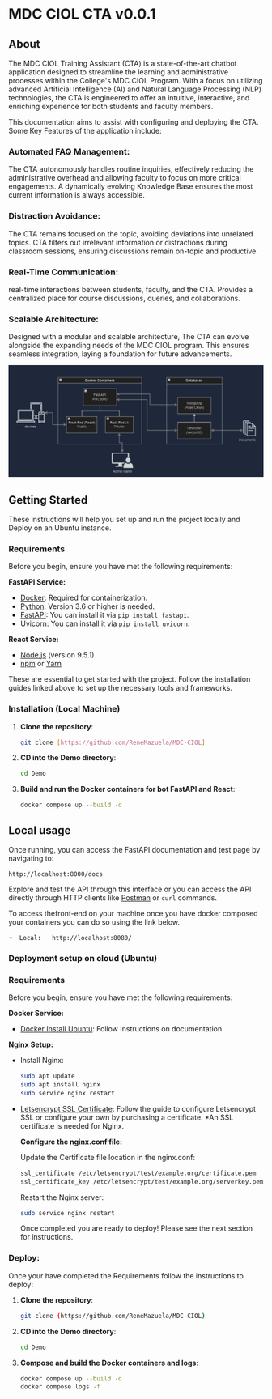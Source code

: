 # MDC CIOL CTA v0.0.1

## About

The MDC CIOL Training Assistant (CTA) is a state-of-the-art chatbot application designed to streamline the learning and administrative processes within the College's MDC CIOL Program. With a focus on utilizing advanced Artificial Intelligence (AI) and Natural Language Processing (NLP) technologies, the CTA is engineered to offer an intuitive, interactive, and enriching experience for both students and faculty members.

This documentation aims to assist with configuring and deploying the CTA. Some Key Features of the application include:

### Automated FAQ Management:

The CTA autonomously handles routine inquiries, effectively reducing the administrative overhead and allowing faculty to focus on more critical engagements.
A dynamically evolving Knowledge Base ensures the most current information is always accessible.

### Distraction Avoidance:

The CTA remains focused on the topic, avoiding deviations into unrelated topics. CTA filters out irrelevant information or distractions during classroom sessions, ensuring discussions remain on-topic and productive.

### Real-Time Communication:

real-time interactions between students, faculty, and the CTA. Provides a centralized place for course discussions, queries, and collaborations.

### Scalable Architecture:

Designed with a modular and scalable architecture, The CTA can evolve alongside the expanding needs of the MDC CIOL program.
This ensures seamless integration, laying a foundation for future advancements.



![Architecture](documents/Layout.png)

## Getting Started

These instructions will help you set up and run the project locally and Deploy on an Ubuntu instance.

### Requirements

Before you begin, ensure you have met the following requirements:

**FastAPI Service:**
- [Docker](https://www.docker.com/get-started): Required for containerization.
- [Python](https://www.python.org/downloads/): Version 3.6 or higher is needed.
- [FastAPI](https://fastapi.tiangolo.com/): You can install it via `pip install fastapi`.
- [Uvicorn](https://www.uvicorn.org/): You can install it via `pip install uvicorn`.

**React Service:**

- [Node.js](https://nodejs.org) (version 9.5.1)
- [npm](https://www.npmjs.com) or [Yarn](https://yarnpkg.com) 

These are essential to get started with the project. Follow the installation guides linked above to set up the necessary tools and frameworks.

### Installation (Local Machine)

1. **Clone the repository**:

   ```bash
   git clone [https://github.com/ReneMazuela/MDC-CIOL]
   ```

2. **CD into the Demo directory**:

   ```bash
   cd Demo
   ```


3. **Build and run the Docker containers for bot FastAPI and React**:

   ```bash
   docker compose up --build -d
   ```
## Local usage

Once running, you can access the FastAPI documentation and test page by navigating to:

```
http://localhost:8000/docs
```

Explore and test the API through this interface or you can access the API directly through HTTP clients like [Postman](https://www.postman.com/) or `curl` commands.

To access thefront-end on your machine once you have docker composed your containers you can do so using the link below.

```
➜  Local:   http://localhost:8080/
```
### Deployment setup on cloud (Ubuntu)

### Requirements

Before you begin, ensure you have met the following requirements:

**Docker Service:**
- [Docker Install Ubuntu](https://docs.docker.com/engine/install/ubuntu/): Follow Instructions on documentation.

**Nginx Setup:**

- Install Nginx: 
   ```bash
   sudo apt update
   sudo apt install nginx
   sudo service nginx restart
   ```
- [Letsencrypt SSL Certificate](https://lakin-mohapatra.medium.com/generate-lets-encrypt-free-wildcard-certificate-on-ubuntu-18-dcf26f458e13):
   Follow the guide to configure Letsencrypt SSL or configure your own by       purchasing a certificate. *An SSL certificate is needed for Nginx.

  **Configure the nginx.conf file:**
  
  Update the Certificate file location in the nginx.conf:
   ```bash
   ssl_certificate /etc/letsencrypt/test/example.org/certificate.pem
   ssl_certificate_key /etc/letsencrypt/test/example.org/serverkey.pem
   ```
   Restart the Nginx server:
   ```bash
   sudo service nginx restart
   ```
   Once completed you are ready to deploy! Please see the next section for instructions.
  
### Deploy:

Once your have completed the Requirements follow the instructions to deploy:

1. **Clone the repository**:

   ```bash
   git clone (https://github.com/ReneMazuela/MDC-CIOL)
   ```


3. **CD into the Demo directory**:

   ```bash
   cd Demo
   ```


4. **Compose and build the Docker containers and logs**:

   ```bash
   docker compose up --build -d
   docker compose logs -f
   ```
